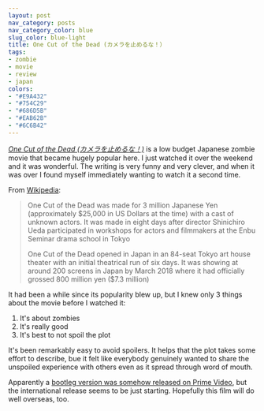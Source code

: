```yaml
---
layout: post
nav_category: posts
nav_category_color: blue
slug_color: blue-light
title: One Cut of the Dead (カメラを止めるな！）
tags:
- zombie
- movie
- review
- japan
colors:
- "#E9A432"
- "#754C29"
- "#686D5B"
- "#EAB62B"
- "#6C6B42"
---
```


*[One Cut of the Dead (カメラを止めるな！)](http://kametome.net/index.html)* is a low budget Japanese zombie movie that became hugely popular here. I just watched it over the weekend and it was wonderful. The writing is very funny and very clever, and when it was over I found myself immediately wanting to watch it a second time.

From [Wikipedia](https://en.wikipedia.org/wiki/One_Cut_of_the_Dead):

> One Cut of the Dead was made for 3 million Japanese Yen (approximately $25,000 in US Dollars at the time) with a cast of unknown actors. It was made in eight days after director Shinichiro Ueda participated in workshops for actors and filmmakers at the Enbu Seminar drama school in Tokyo
> 
> One Cut of the Dead opened in Japan in an 84-seat Tokyo art house theater with an initial theatrical run of six days.
> It was showing at around 200 screens in Japan by March 2018 where it had officially grossed 800 million yen ($7.3 million)

<!-- more -->

It had been a while since its popularity blew up, but I knew only 3 things about the movie before I watched it:

1. It's about zombies
2. It's really good
3. It's best to not spoil the plot

It's been remarkably easy to avoid spoilers. It helps that the plot takes some effort to describe, bue it felt like everybody genuinely wanted to share the unspoiled experience with others even as it spread through word of mouth. 

Apparently a [bootleg version was somehow released on Prime Video](https://gizmodo.com/a-bootleg-of-one-of-the-years-best-horror-films-just-my-1831392424), but the international release seems to be just starting. Hopefully this film will do well overseas, too.

